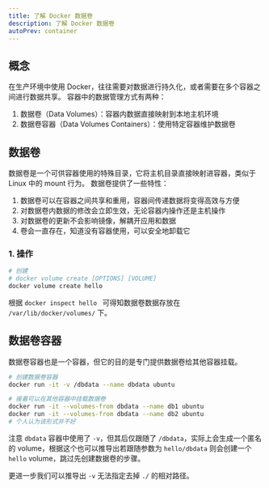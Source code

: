 ```yaml
---
title: 了解 Docker 数据卷
description: 了解 Docker 数据卷
autoPrev: container
---
```


## 概念

在生产环境中使用 Docker，往往需要对数据进行持久化，或者需要在多个容器之间进行数据共享。
容器中的数据管理方式有两种：

1. 数据卷（Data Volumes）：容器内数据直接映射到本地主机环境
2. 数据卷容器（Data Volumes Containers）：使用特定容器维护数据卷




## 数据卷

数据卷是一个可供容器使用的特殊目录，它将主机目录直接映射进容器，类似于 Linux 中的 mount 行为。
数据卷提供了一些特性：
1. 数据卷可以在容器之间共享和重用，容器间传递数据将变得高效与方便
2. 对数据卷内数据的修改会立即生效，无论容器内操作还是主机操作
3. 对数据卷的更新不会影响镜像，解耦开应用和数据
4. 卷会一直存在，知道没有容器使用，可以安全地卸载它

### 1. 操作

```bash
# 创建
# docker volume create [OPTIONS] [VOLUME]
docker volume create hello
```

根据 `docker inspect hello ` 可得知数据卷数据存放在 `/var/lib/docker/volumes/` 下。



## 数据卷容器

数据卷容器也是一个容器，但它的目的是专门提供数据卷给其他容器挂载。
```bash
# 创建数据卷容器
docker run -it -v /dbdata --name dbdata ubuntu

# 接着可以在其他容器中挂载数据卷
docker run -it --volumes-from dbdata --name db1 ubuntu
docker run -it --volumes-from dbdata --name db2 ubuntu
# 个人认为该形式并不好
```

注意 `dbdata` 容器中使用了 `-v`，但其后仅跟随了 `/dbdata`，实际上会生成一个匿名的 volume，根据这个也可以推导出若跟随参数为 `hello/dbdata` 则会创建一个 `hello` volume，跳过先创建数据卷的步骤。

更进一步我们可以推导出 `-v` 无法指定去掉 `./` 的相对路径。



